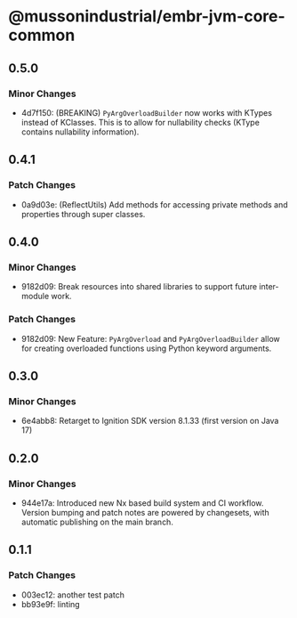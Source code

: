 # @mussonindustrial/embr-jvm-core-common

## 0.5.0

### Minor Changes

- 4d7f150: (BREAKING) `PyArgOverloadBuilder` now works with KTypes instead of KClasses. This is to allow for nullability checks (KType contains nullability information).

## 0.4.1

### Patch Changes

- 0a9d03e: (ReflectUtils) Add methods for accessing private methods and properties through super classes.

## 0.4.0

### Minor Changes

- 9182d09: Break resources into shared libraries to support future inter-module work.

### Patch Changes

- 9182d09: New Feature: `PyArgOverload` and `PyArgOverloadBuilder` allow for creating overloaded functions using Python keyword arguments.

## 0.3.0

### Minor Changes

- 6e4abb8: Retarget to Ignition SDK version 8.1.33 (first version on Java 17)

## 0.2.0

### Minor Changes

- 944e17a: Introduced new Nx based build system and CI workflow. Version bumping and patch notes are powered by changesets, with automatic publishing on the main branch.

## 0.1.1

### Patch Changes

- 003ec12: another test patch
- bb93e9f: linting
